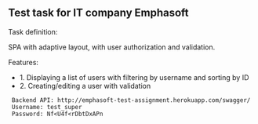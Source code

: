 <h2>Test task for  IT company Emphasoft</h2>
<p>Task definition:</p>
<p>SPA with adaptive layout, with user authorization and validation.</p>
<p>Features:</p>
<ul>
<li>1. Displaying a list of users with filtering by username and sorting by ID</li>
<li>2. Creating/editing a user with validation</li>
</ul>
     
     Backend API: http://emphasoft-test-assignment.herokuapp.com/swagger/
     Username: test_super
     Password: Nf<U4f<rDbtDxAPn
